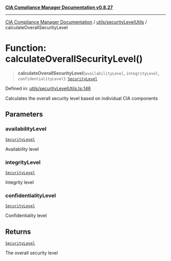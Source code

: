 [**CIA Compliance Manager Documentation v0.8.27**](../../../README.md)

***

[CIA Compliance Manager Documentation](../../../modules.md) / [utils/securityLevelUtils](../README.md) / calculateOverallSecurityLevel

# Function: calculateOverallSecurityLevel()

> **calculateOverallSecurityLevel**(`availabilityLevel`, `integrityLevel`, `confidentialityLevel`): [`SecurityLevel`](../../../types/cia/type-aliases/SecurityLevel.md)

Defined in: [utils/securityLevelUtils.ts:146](https://github.com/Hack23/cia-compliance-manager/blob/26bb73ca86d23be8656cdd29d12202323a449310/src/utils/securityLevelUtils.ts#L146)

Calculates the overall security level based on individual CIA components

## Parameters

### availabilityLevel

[`SecurityLevel`](../../../types/cia/type-aliases/SecurityLevel.md)

Availability level

### integrityLevel

[`SecurityLevel`](../../../types/cia/type-aliases/SecurityLevel.md)

Integrity level

### confidentialityLevel

[`SecurityLevel`](../../../types/cia/type-aliases/SecurityLevel.md)

Confidentiality level

## Returns

[`SecurityLevel`](../../../types/cia/type-aliases/SecurityLevel.md)

The overall security level
